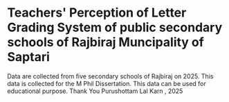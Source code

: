 # Teachers' Perception of Letter Grading System of public secondary schools of Rajbiraj Muncipality of Saptari
Data are collected from five secondary schools of Rajbiraj on 2025.
This data is collected for the M Phil Dissertation. This data can be used for educational purpose.
Thank You 
Purushottam Lal Karn , 2025

